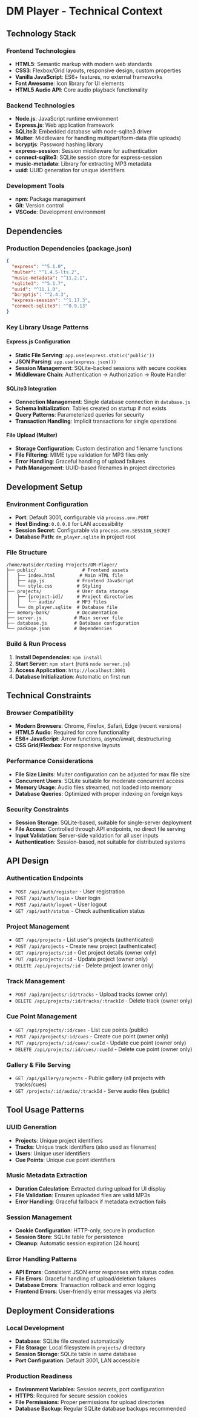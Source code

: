 # DM Player - Technical Context

## Technology Stack

### Frontend Technologies
- **HTML5**: Semantic markup with modern web standards
- **CSS3**: Flexbox/Grid layouts, responsive design, custom properties
- **Vanilla JavaScript**: ES6+ features, no external frameworks
- **Font Awesome**: Icon library for UI elements
- **HTML5 Audio API**: Core audio playback functionality

### Backend Technologies
- **Node.js**: JavaScript runtime environment
- **Express.js**: Web application framework
- **SQLite3**: Embedded database with node-sqlite3 driver
- **Multer**: Middleware for handling multipart/form-data (file uploads)
- **bcryptjs**: Password hashing library
- **express-session**: Session middleware for authentication
- **connect-sqlite3**: SQLite session store for express-session
- **music-metadata**: Library for extracting MP3 metadata
- **uuid**: UUID generation for unique identifiers

### Development Tools
- **npm**: Package management
- **Git**: Version control
- **VSCode**: Development environment

## Dependencies

### Production Dependencies (package.json)
```json
{
  "express": "^5.1.0",
  "multer": "^1.4.5-lts.2",
  "music-metadata": "^11.2.1",
  "sqlite3": "^5.1.7",
  "uuid": "^11.1.0",
  "bcryptjs": "^2.4.3",
  "express-session": "^1.17.3",
  "connect-sqlite3": "^0.9.13"
}
```

### Key Library Usage Patterns

#### Express.js Configuration
- **Static File Serving**: `app.use(express.static('public'))`
- **JSON Parsing**: `app.use(express.json())`
- **Session Management**: SQLite-backed sessions with secure cookies
- **Middleware Chain**: Authentication → Authorization → Route Handler

#### SQLite3 Integration
- **Connection Management**: Single database connection in `database.js`
- **Schema Initialization**: Tables created on startup if not exists
- **Query Patterns**: Parameterized queries for security
- **Transaction Handling**: Implicit transactions for single operations

#### File Upload (Multer)
- **Storage Configuration**: Custom destination and filename functions
- **File Filtering**: MIME type validation for MP3 files only
- **Error Handling**: Graceful handling of upload failures
- **Path Management**: UUID-based filenames in project directories

## Development Setup

### Environment Configuration
- **Port**: Default 3001, configurable via `process.env.PORT`
- **Host Binding**: `0.0.0.0` for LAN accessibility
- **Session Secret**: Configurable via `process.env.SESSION_SECRET`
- **Database Path**: `dm_player.sqlite` in project root

### File Structure
```
/home/outsider/Coding Projects/DM-Player/
├── public/                 # Frontend assets
│   ├── index.html         # Main HTML file
│   ├── app.js            # Frontend JavaScript
│   └── style.css         # Styling
├── projects/             # User data storage
│   ├── [project-id]/     # Project directories
│   │   └── audio/        # MP3 files
│   └── dm_player.sqlite  # Database file
├── memory-bank/          # Documentation
├── server.js            # Main server file
├── database.js          # Database configuration
└── package.json         # Dependencies
```

### Build & Run Process
1. **Install Dependencies**: `npm install`
2. **Start Server**: `npm start` (runs `node server.js`)
3. **Access Application**: `http://localhost:3001`
4. **Database Initialization**: Automatic on first run

## Technical Constraints

### Browser Compatibility
- **Modern Browsers**: Chrome, Firefox, Safari, Edge (recent versions)
- **HTML5 Audio**: Required for core functionality
- **ES6+ JavaScript**: Arrow functions, async/await, destructuring
- **CSS Grid/Flexbox**: For responsive layouts

### Performance Considerations
- **File Size Limits**: Multer configuration can be adjusted for max file size
- **Concurrent Users**: SQLite suitable for moderate concurrent access
- **Memory Usage**: Audio files streamed, not loaded into memory
- **Database Queries**: Optimized with proper indexing on foreign keys

### Security Constraints
- **Session Storage**: SQLite-based, suitable for single-server deployment
- **File Access**: Controlled through API endpoints, no direct file serving
- **Input Validation**: Server-side validation for all user inputs
- **Authentication**: Session-based, not suitable for distributed systems

## API Design

### Authentication Endpoints
- `POST /api/auth/register` - User registration
- `POST /api/auth/login` - User login
- `POST /api/auth/logout` - User logout
- `GET /api/auth/status` - Check authentication status

### Project Management
- `GET /api/projects` - List user's projects (authenticated)
- `POST /api/projects` - Create new project (authenticated)
- `GET /api/projects/:id` - Get project details (owner only)
- `PUT /api/projects/:id` - Update project (owner only)
- `DELETE /api/projects/:id` - Delete project (owner only)

### Track Management
- `POST /api/projects/:id/tracks` - Upload tracks (owner only)
- `DELETE /api/projects/:id/tracks/:trackId` - Delete track (owner only)

### Cue Point Management
- `GET /api/projects/:id/cues` - List cue points (public)
- `POST /api/projects/:id/cues` - Create cue point (owner only)
- `PUT /api/projects/:id/cues/:cueId` - Update cue point (owner only)
- `DELETE /api/projects/:id/cues/:cueId` - Delete cue point (owner only)

### Gallery & File Serving
- `GET /api/gallery/projects` - Public gallery (all projects with tracks/cues)
- `GET /projects/:id/audio/:trackId` - Serve audio files (public)

## Tool Usage Patterns

### UUID Generation
- **Projects**: Unique project identifiers
- **Tracks**: Unique track identifiers (also used as filenames)
- **Users**: Unique user identifiers
- **Cue Points**: Unique cue point identifiers

### Music Metadata Extraction
- **Duration Calculation**: Extracted during upload for UI display
- **File Validation**: Ensures uploaded files are valid MP3s
- **Error Handling**: Graceful fallback if metadata extraction fails

### Session Management
- **Cookie Configuration**: HTTP-only, secure in production
- **Session Store**: SQLite table for persistence
- **Cleanup**: Automatic session expiration (24 hours)

### Error Handling Patterns
- **API Errors**: Consistent JSON error responses with status codes
- **File Errors**: Graceful handling of upload/deletion failures
- **Database Errors**: Transaction rollback and error logging
- **Frontend Errors**: User-friendly error messages via alerts

## Deployment Considerations

### Local Development
- **Database**: SQLite file created automatically
- **File Storage**: Local filesystem in `projects/` directory
- **Session Storage**: SQLite table in same database
- **Port Configuration**: Default 3001, LAN accessible

### Production Readiness
- **Environment Variables**: Session secrets, port configuration
- **HTTPS**: Required for secure session cookies
- **File Permissions**: Proper permissions for upload directories
- **Database Backup**: Regular SQLite database backups recommended
